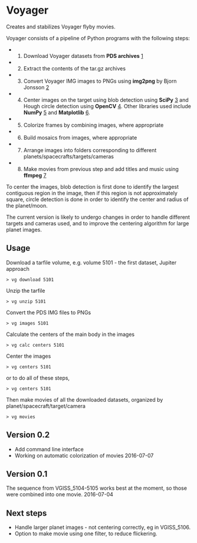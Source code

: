 
Voyager
========================================

Creates and stabilizes Voyager flyby movies. 

Voyager consists of a pipeline of Python programs with the following steps: 

* 1. Download Voyager datasets from **PDS archives** [1] 
* 2. Extract the contents of the tar.gz archives
* 3. Convert Voyager IMG images to PNGs using **img2png** by Bjorn Jonsson [2]
* 4. Center images on the target using blob detection using **SciPy** [3] and Hough circle detection using **OpenCV** [4]. Other libraries used include **NumPy** [5] and **Matplotlib** [6].
* 5. Colorize frames by combining images, where appropriate
* 6. Build mosaics from images, where appropriate
* 7. Arrange images into folders corresponding to different planets/spacecrafts/targets/cameras
* 8. Make movies from previous step and add titles and music using **ffmpeg** [7]

To center the images, blob detection is first done to identify the largest contiguous region in the image, then if this region is not approximately square, circle detection is done in order to identify the center and radius of the planet/moon. 

The current version is likely to undergo changes in order to handle different targets and cameras used, and to improve the centering algorithm for large planet images. 


Usage
----------------------------------------

Download a tarfile volume, e.g. volume 5101 - the first dataset, Jupiter approach

    > vg download 5101
    
Unzip the tarfile

    > vg unzip 5101

Convert the PDS IMG files to PNGs

    > vg images 5101

Calculate the centers of the main body in the images

    > vg calc centers 5101

Center the images

    > vg centers 5101

or to do all of these steps, 

    > vg centers 5101

Then make movies of all the downloaded datasets, organized by planet/spacecraft/target/camera

    > vg movies



Version 0.2
----------------------------------------
- Add command line interface
- Working on automatic colorization of movies
2016-07-07


Version 0.1
----------------------------------------
The sequence from VGISS_5104-5105 works best at the moment, so those were combined into one movie. 
2016-07-04


Next steps
----------------------------------------

* Handle larger planet images - not centering correctly, eg in VGISS_5106.
* Option to make movie using one filter, to reduce flickering. 


[1]: http://pds-rings.seti.org/archives/
[2]: http://www.mmedia.is/bjj/utils/img2png/
[3]: https://www.scipy.org/
[4]: http://docs.opencv.org/3.0-beta/modules/imgproc/doc/feature_detection.html#cv2.HoughCircles
[5]: http://www.numpy.org/
[6]: http://matplotlib.org/
[7]: https://ffmpeg.org/

